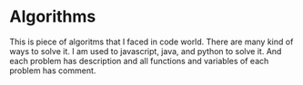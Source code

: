 # Algorithms

This is piece of algoritms that I faced in code world.
There are many kind of ways to solve it.
I am used to javascript, java, and python to solve it.
And each problem has description and all functions and variables of each problem has comment.

